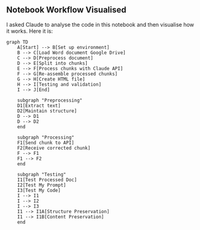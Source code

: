 ## Notebook Workflow Visualised
I asked Claude to analyse the code in this notebook and then visualise how it works. Here it is:

```mermaid
graph TD
    A[Start] --> B[Set up environment]
    B --> C[Load Word document Google Drive]
    C --> D[Preprocess document]
    D --> E[Split into chunks]
    E --> F[Process chunks with Claude API]
    F --> G[Re-assemble processed chunks]
    G --> H[Create HTML file]
    H --> I[Testing and validation]
    I --> J[End]

    subgraph "Preprocessing"
    D1[Extract text]
    D2[Maintain structure]
    D --> D1
    D --> D2
    end

    subgraph "Processing"
    F1[Send chunk to API]
    F2[Receive corrected chunk]
    F --> F1
    F1 --> F2
    end

    subgraph "Testing"
    I1[Test Processed Doc]
    I2[Test My Prompt]
    I3[Test My Code]
    I --> I1
    I --> I2
    I --> I3
    I1 --> I1A[Structure Preservation]
    I1 --> I1B[Content Preservation]
    end
```
